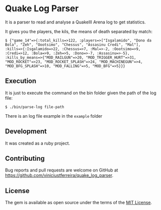 # Quake Log Parser

It is a parser to read and analyse a QuakeIII Arena log to get statistics.

It gives you the players, the kils, the means of death separated by match:

    $ {"game_14"=>{:total_kills=>122, :players=>["Isgalamido", "Dono da Bola", "Zeh", "Oootsimo", "Chessus", "Assasinu Credi", "Mal"], :kills=>{:Isgalamido=>22, :Chessus=>7, :Mal=>-2, :Oootsimo=>9, :Credi=>12, :Bola=>9, :Zeh=>5, :Dono=>-7, :Assasinu=>-5}, :kills_by_means=>{"MOD_RAILGUN"=>20, "MOD_TRIGGER_HURT"=>31, "MOD_ROCKET"=>23, "MOD_ROCKET_SPLASH"=>24, "MOD_MACHINEGUN"=>4, "MOD_BFG_SPLASH"=>10, "MOD_FALLING"=>5, "MOD_BFG"=>5}}}

## Execution

It is just to execute the command on the bin folder given the path of the log file: 

    $ ./bin/parse-log file-path

There is an log file example in the `example` folder

## Development

It was created as a ruby project.

## Contributing

Bug reports and pull requests are welcome on GitHub at https://github.com/viniciustferreira/quake_log_parser.

## License

The gem is available as open source under the terms of the [MIT License](https://opensource.org/licenses/MIT).
